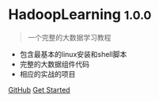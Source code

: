 # HadoopLearning <small> 1.0.0</small>

> 一个完整的大数据学习教程

* 包含最基本的linux安装和shell脚本
* 完整的大数据组件代码
* 相应的实战的项目

[GitHub](https://github.com/QingWei-Li/docsify/)
[Get Started](#HadoopLearning)